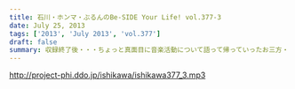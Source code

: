 ```yaml
---
title: 石川・ホンマ・ぶるんのBe-SIDE Your Life! vol.377-3
date: July 25, 2013
tags: ['2013', 'July 2013', 'vol.377']
draft: false
summary: 収録終了後・・・ちょっと真面目に音楽活動について語って帰っていったお三方・・・しかし、有楽町のガードしたはジメッとしていたなぁ。ＮＡＭＡＥ 
---
```


http://project-phi.ddo.jp/ishikawa/ishikawa377_3.mp3